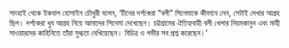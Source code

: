 সাংহাই থেকে ইকবাল হোসাইন চৌধুরী বলেন, ‘চীনের দর্শকেরা “বলী” সিনেমাকে কীভাবে নেন, সেটাই দেখার আগ্রহ ছিল। দর্শকেরা খুব আগ্রহ নিয়ে আমাদের সিনেমা দেখেছেন। চট্টগ্রামের ঐতিহ্যবাহী বলী খেলার নিয়মকানুন এবং মাহী সাওয়ারদের কাহিনিতে তাঁরা মুগ্ধতা দেখিয়েছেন। বিচিত্র ও গভীর সব প্রশ্ন করেছেন।’
